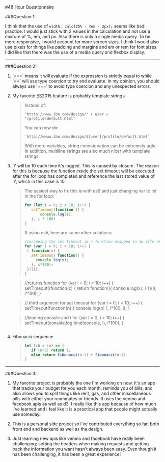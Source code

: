 #48 Hour Questionnaire

###Question 1:

I think that the use of `width: calc(25% - 4em - 2px);` seems like bad practice. I would just stick with 2 values in the calculation and not use a mixture of %, em, and px. Also there is only a single media query. To be more responsive, I would account for more screen sizes. I think I would also use pixels for things like padding and margins and em or rem for font sizes. I did like that there was the use of a media query and flexbox display.

***

###Question 2:

1. '===' means it will evaluate if the expression is strictly equal to while '==' will use type coercion to try and evaluate. In my opinion, you should always use '===' to avoid type coercion and any unexpected errors.

2. My favorite ES2015 feature is probably template strings

    >Instead of:
    >```
    >"htttp://www.ibm.com/design/" + user + "/profile/default.html"
    >```
    >You can now do:
    >```
    >`http://wwww.ibm.com/design/${user}/profile/default.html`
    >```
    >With more variables, string concatenation can be extremely ugly. In addition, multiline strings are also much nicer with template strings.

3. 'i' will be 10 each time it's logged. This is caused by closure. The reason for this is because the function inside the set timeout will be executed after the for loop has completed and reference the last stored value of 'i', which in this case is 10.

    >The easiest way to fix this is with es6 and just changing var to let in the for loop:
    >```javascript
    >for (let i = 0; i < 10; i++) {
    >    setTimeout(function () {
    >        console.log(i);
    >    }, i * 100)
    >}
    >```
    >If using es5, here are some other solutions:
    >```javascript
    >//wrapping the set timeout in a function wrapped in an iffe and passing in i
    >for (var i = 0; i < 10; i++) {
    >  ( function(x) {
    >    setTimeout( function() {
    >      console.log(x);
    >    }, x*100);
    >  })(i);
    >}

    >//returns function
    >for (var i = 0; i < 10; i++) {
    >  setTimeout((function(x) {
    >    return function(){
    >      console.log(x);
    >    }
    >  })(i), i*100);
    >}

    >// third argument for set timeout
    for (var i = 0; i < 10; i++) {
    >  setTimeout(function(n) {
    >    console.log(n)
    >  }, i*100, i);
    >}

    >//binding console and i
    >for (var i = 0; i < 10; i++) {
    >  setTimeout(console.log.bind(console, i), i*100);
    >}

    >```

4. Fibonacci sequence

    >```javascript
    >let fib = (n) => {
    >    if (n<3) return 1;
    >    else return fibonacci(n-1) + fibonacci(n-2);
    >}
    >```
***

###Question 3:
1. My favorite project is probably the one I'm working on now. It's an app that tracks your budget for you each month, reminds you of bills, and also allows you to split things like rent, gas, and other miscellaneous bills with either your roommates or friends. It uses the venmo and facebook apis as well as d3. I really like this app because of how much I've learned and I feel like it is a practical app that people might actually use someday.

2. This is a personal side project so I've contributed everything so far, both front end and backend as well as the design.

3. Just learning new apis like venmo and facebook have really been challenging; setting the headers when making requests and getting back the information you want hasn't always been easy. Even though it has been challenging, it has been a great experience!
